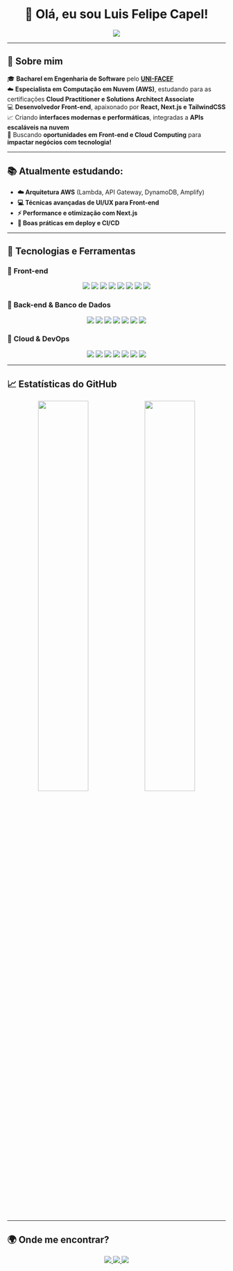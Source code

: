 <h1 align="center">👋 Olá, eu sou Luis Felipe Capel!</h1>

<p align="center">
  <img src="https://readme-typing-svg.herokuapp.com?font=Fira+Code&weight=600&size=22&pause=1000&color=00BFFF&center=true&width=600&lines=Desenvolvedor+Front-end;Especialista+em+AWS;Criando+Interfaces+Modernas;Foco+em+Soluções+Cloud;Construindo+Experiências+Web+Inovadoras">
</p>

---

## 📌 Sobre mim

🎓 **Bacharel em Engenharia de Software** pelo **[UNI-FACEF](https://www.unifacef.com.br/)**  
☁️ **Especialista em Computação em Nuvem (AWS)**, estudando para as certificações **Cloud Practitioner e Solutions Architect Associate**  
💻 **Desenvolvedor Front-end**, apaixonado por **React, Next.js e TailwindCSS**  
📈 Criando **interfaces modernas e performáticas**, integradas a **APIs escaláveis na nuvem**  
🚀 Buscando **oportunidades em Front-end e Cloud Computing** para **impactar negócios com tecnologia!**  

---

## 📚 Atualmente estudando:

- **☁️ Arquitetura AWS** (Lambda, API Gateway, DynamoDB, Amplify)
- **💻 Técnicas avançadas de UI/UX para Front-end**
- **⚡️ Performance e otimização com Next.js**
- **🔧 Boas práticas em deploy e CI/CD**

---

## 🚀 Tecnologias e Ferramentas

### 🔹 **Front-end**
<p align="center">
  <img src="https://img.shields.io/badge/-HTML5-E34F26?style=for-the-badge&logo=html5&logoColor=white">
  <img src="https://img.shields.io/badge/-CSS3-1572B6?style=for-the-badge&logo=css3">
  <img src="https://img.shields.io/badge/-JavaScript-F7DF1E?style=for-the-badge&logo=javascript&logoColor=black">
  <img src="https://img.shields.io/badge/-TypeScript-007ACC?style=for-the-badge&logo=typescript">
  <img src="https://img.shields.io/badge/-React-61DAFB?style=for-the-badge&logo=react&logoColor=black">
  <img src="https://img.shields.io/badge/-Next.js-000000?style=for-the-badge&logo=next.js&logoColor=white">
  <img src="https://img.shields.io/badge/-Angular-DD0031?style=for-the-badge&logo=angular">
  <img src="https://img.shields.io/badge/-TailwindCSS-06B6D4?style=for-the-badge&logo=tailwindcss">
</p>

### 🔹 **Back-end & Banco de Dados**
<p align="center">
  <img src="https://img.shields.io/badge/-Node.js-339933?style=for-the-badge&logo=node.js&logoColor=white">
  <img src="https://img.shields.io/badge/-Express.js-000000?style=for-the-badge&logo=express&logoColor=white">
  <img src="https://img.shields.io/badge/-NestJS-E0234E?style=for-the-badge&logo=nestjs">
  <img src="https://img.shields.io/badge/-Prisma-2D3748?style=for-the-badge&logo=prisma&logoColor=white">
  <img src="https://img.shields.io/badge/-PostgreSQL-4169E1?style=for-the-badge&logo=postgresql&logoColor=white">
  <img src="https://img.shields.io/badge/-MySQL-4479A1?style=for-the-badge&logo=mysql&logoColor=white">
  <img src="https://img.shields.io/badge/-MongoDB-47A248?style=for-the-badge&logo=mongodb&logoColor=white">
</p>

### 🔹 **Cloud & DevOps**
<p align="center">
  <img src="https://img.shields.io/badge/-AWS-FF9900?style=for-the-badge&logo=amazon-aws&logoColor=white">
  <img src="https://img.shields.io/badge/-Amplify-FF9900?style=for-the-badge&logo=awsamplify&logoColor=white">
  <img src="https://img.shields.io/badge/-Vercel-000000?style=for-the-badge&logo=vercel&logoColor=white">
  <img src="https://img.shields.io/badge/-Docker-2496ED?style=for-the-badge&logo=docker&logoColor=white">
  <img src="https://img.shields.io/badge/-GitHub_Actions-2088FF?style=for-the-badge&logo=github-actions&logoColor=white">
  <img src="https://img.shields.io/badge/-Linux-FCC624?style=for-the-badge&logo=linux&logoColor=black">
  <img src="https://img.shields.io/badge/-Terraform-7B42BC?style=for-the-badge&logo=terraform">
</p>

---

## 📈 Estatísticas do GitHub

<p align="center">
  <img width="48%" src="https://github-readme-stats.vercel.app/api?username=CapelLuisFelipe&show_icons=true&theme=radical" />
  <img width="48%" src="https://github-readme-streak-stats.herokuapp.com/?user=CapelLuisFelipe&theme=radical" />
</p>

---

## 🌍 Onde me encontrar?

<p align="center">
  <a href="https://github.com/CapelLuisFelipe" target="_blank">
    <img src="https://img.shields.io/badge/-GitHub-181717?style=for-the-badge&logo=github&logoColor=white">
  </a>
  <a href="https://linkedin.com/in/luis-felipe-capel-832251249/" target="_blank">
    <img src="https://img.shields.io/badge/-LinkedIn-0A66C2?style=for-the-badge&logo=linkedin&logoColor=white">
  </a>
  <a href="https://instagram.com/luis.felipe.capel/" target="_blank">
    <img src="https://img.shields.io/badge/-Instagram-E4405F?style=for-the-badge&logo=instagram&logoColor=white">
  </a>
</p>
